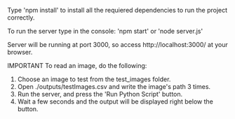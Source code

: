 Type 'npm install' to install all the requiered dependencies to run the project correctly. 

To run the server type in the console:
'npm start' or 'node server.js'

Server will be running at port 3000, so access http://localhost:3000/ at your browser.

IMPORTANT
To read an image, do the following:
1. Choose an image to test from the test_images folder.
2. Open ./outputs/testImages.csv and write the image's path 3 times.
3. Run the server, and press the 'Run Python Script' button.
4. Wait a few seconds and the output will be displayed right below the button.